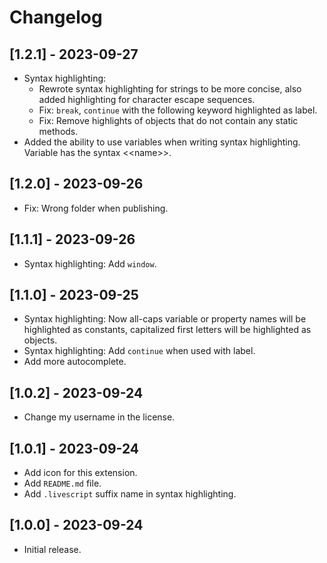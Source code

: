 # Changelog

## [1.2.1] - 2023-09-27

- Syntax highlighting:
  + Rewrote syntax highlighting for strings to be more concise, also added highlighting for character escape sequences.
  + Fix: `break`, `continue` with the following keyword highlighted as label.
  + Fix: Remove highlights of objects that do not contain any static methods.
- Added the ability to use variables when writing syntax highlighting. Variable has the syntax &lt;&lt;name&gt;&gt;.

## [1.2.0] - 2023-09-26

- Fix: Wrong folder when publishing.

## [1.1.1] - 2023-09-26

- Syntax highlighting: Add `window`.

## [1.1.0] - 2023-09-25

- Syntax highlighting: Now all-caps variable or property names will be highlighted as constants, capitalized first letters will be highlighted as objects.
- Syntax highlighting: Add `continue` when used with label.
- Add more autocomplete.

## [1.0.2] - 2023-09-24

- Change my username in the license.

## [1.0.1] - 2023-09-24

- Add icon for this extension.
- Add `README.md` file.
- Add `.livescript` suffix name in syntax highlighting.

## [1.0.0] - 2023-09-24

- Initial release.
